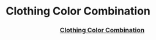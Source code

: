 # Clothing Color Combination

<h3 align="center"><a href="https://10eastsea.github.io/clothing-color-combination/">Clothing Color Combination</a></h3>
